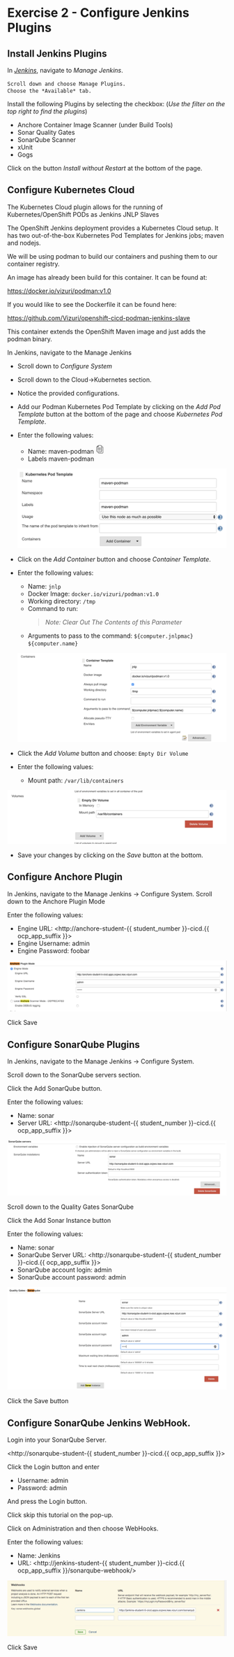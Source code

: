 # Exercise 2 - Configure Jenkins Plugins

## Install Jenkins Plugins
In *[Jenkins](<http://jenkins-student-{{ student_number }}-cicd.{{ ocp_app_suffix }}> "Jenkins")*, navigate to *Manage Jenkins*.  

    Scroll down and choose Manage Plugins.  
    Choose the *Available* tab.

Install the following Plugins by selecting the checkbox: (*Use the filter on the top right to find the plugins*)
   * Anchore Container Image Scanner (under Build Tools)
   * Sonar Quality Gates
   * SonarQube Scanner
   * xUnit
   * Gogs

Click on the button *Install without Restart* at the bottom of the page.

## Configure Kubernetes Cloud
The Kubernetes Cloud plugin allows for the running of Kubernetes/OpenShift PODs as Jenkins JNLP Slaves

The OpenShift Jenkins deployment provides a Kubernetes Cloud setup.
It has two out-of-the-box Kubernetes Pod Templates for Jenkins jobs; maven and nodejs.  

We will be using podman to build our containers and pushing them to our container registry.  

An image has already been build for this container.  It can be found at:

<https://docker.io/vizuri/podman:v1.0>

If you would like to see the Dockerfile it can be found here:

<https://github.com/Vizuri/openshift-cicd-podman-jenkins-slave>

This container extends the OpenShift Maven image and just adds the podman binary. 

In Jenkins, navigate to the Manage Jenkins 

 * Scroll down to *Configure System*
 * Scroll down to the Cloud->Kubernetes section.  
 * Notice the provided configurations.  
 * Add our Podman Kubernetes Pod Template by clicking on the *Add Pod Template* button at the bottom of the page and choose *Kubernetes Pod Template*.
 * Enter the following values:
    
    * Name: maven-podman <img src="../images/copy-paste.jpeg" onclick="copyToClipboard('maven-podman')" alt="copy-paste" width="20">
    * Labels maven-podman

    ![alt text](../images/add_container.png)

 * Click on the *Add Container* button and choose *Container Template*.
 * Enter the following values:

    * Name: ```jnlp```
    * Docker Image: ```docker.io/vizuri/podman:v1.0```
    * Working directory: ```/tmp```
    * Command to run:   
        >*Note: Clear Out The Contents of this Parameter*
    * Arguments to pass to the command: ```${computer.jnlpmac} ${computer.name}```

    ![alt text](../images/Image-100.png)

 * Click the *Add Volume* button and choose: ```Empty Dir Volume```
 * Enter the following values:
    * Mount path: ```/var/lib/containers```

![alt text](../images/image10.png)

 * Save your changes by clicking on the *Save* button at the bottom.

## Configure Anchore Plugin

In Jenkins, navigate to the Manage Jenkins -> Configure System.
Scroll down to the Anchore Plugin Mode

Enter the following values:

* Engine URL: <http://anchore-student-{{ student_number }}-cicd.{{ ocp_app_suffix }}>
* Engine Username: admin
* Engine Password: foobar


![alt text](../images/image3.png)

Click Save


## Configure SonarQube Plugins
In Jenkins, navigate to the Manage Jenkins -> Configure System.   

Scroll down to the SonarQube servers section. 

Click the Add SonarQube button.

Enter the following values:
* Name: sonar
* Server URL: <http://sonarqube-student-{{ student_number }}-cicd.{{ ocp_app_suffix }}>


![alt text](../images/image9.png)

Scroll down to the Quality Gates SonarQube

Click the Add Sonar Instance button

Enter the following values:

* Name: sonar
* SonarQube Server URL: <http://sonarqube-student-{{ student_number }}-cicd.{{ ocp_app_suffix }}>
* SonarQube account login: admin
* SonarQube account password: admin

![alt text](../images/image11.png)

Click the Save button

## Configure SonarQube Jenkins WebHook.
Login into your SonarQube Server.

<http://sonarqube-student-{{ student_number }}-cicd.{{ ocp_app_suffix }}>

Click the Login button and enter

* Username: admin
* Password: admin

And press the Login button. 

Click skip this tutorial on the pop-up.

Click on Administration and then choose WebHooks.

Enter the following values:
* Name: Jenkins
* URL: <http://jenkins-student-{{ student_number }}-cicd.{{ ocp_app_suffix }}/sonarqube-webhook/>

![alt text](../images/image1.png)

Click Save
